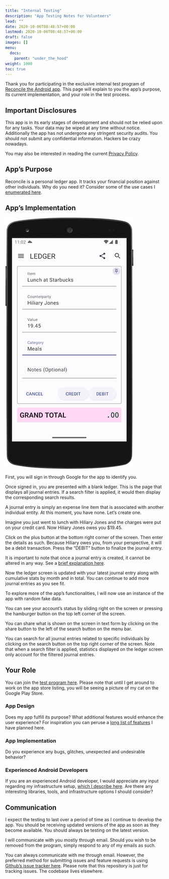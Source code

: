 ```yaml
---
title: "Internal Testing"
description: "App Testing Notes for Volunteers"
lead: ""
date: 2020-10-06T08:48:57+00:00
lastmod: 2020-10-06T08:48:57+00:00
draft: false
images: []
menu:
  docs:
    parent: "under_the_hood"
weight: 1000
toc: true
---
```


Thank you for participating in the exclusive internal test program of [Reconcile the Android app](https://play.google.com/apps/internaltest/4701718537664687824). This page will explain to you the app’s purpose, its current implementation, and your role in the test process.

## Important Disclosures

This app is in its early stages of development and should not be relied upon for any tasks. Your data may be wiped at any time without notice. Additionally the app has not undergone any stringent security audits. You should not submit any confidential information. Hackers be crazy nowadays.

You may also be interested in reading the current [Privacy Policy](https://reconcile.endiantribe.com/privacy-policy/).

## App’s Purpose

Reconcile is a personal ledger app. It tracks your financial position against other individuals. Why do you need it? Consider some of the use cases I [enumerated here](https://reconcile.endiantribe.com/docs/overview/use-cases/).

## App’s Implementation

![image](add-screen.png "Google Sign-In Screen")

First, you will sign in through Google for the app to identify you.

<!-- ![image](./images/ledger-screen.png "Blank Ledger Screen") -->

Once signed in, you are presented with a blank ledger. This is the page that displays all journal entries. If a search filter is applied, it would then display the corresponding search results.

A journal entry is simply an expense line item that is associated with another individual entity. At this moment, you have none. Let’s create one.

Imagine you just went to lunch with Hiliary Jones and the charges were put on your credit card. Now Hiliary Jones owes you $19.45.

<!-- ![image](./images/add-screen.png "Add Journal Entry Screen") -->

Click on the plus button at the bottom right corner of the screen. Then enter the details as such. Because Hiliary owes you, from your perspective, it will be a debit transaction. Press the “DEBIT” button to finalize the journal entry.

It is important to note that once a journal entry is created, it cannot be altered in any way. See a [brief explanation here](https://reconcile.endiantribe.com/docs/overview/rules-of-accounting/).

<!-- ![image](./images/ledger-screen-one-entry.png "Ledger Screen with One Entry") -->

Now the ledger screen is updated with your latest journal entry along with cumulative stats by month and in total. You can continue to add more journal entries as you see fit.

<!-- ![image](./images/ledger-screen-many-entries.png "Ledger Screen with Many Entries") -->

To explore more of the app’s functionalities, I will now use an instance of the app with random fake data.

<!-- ![image](./images/user-profile.png "User Profile Screen") -->

You can see your account’s status by sliding right on the screen or pressing the hamburger button on the top left corner of the screen.

<!-- ![image](./images/share-screen.png "Share Screen") -->

You can share what is shown on the screen in text form by clicking on the share button to the left of the search button on the menu bar.

<!-- ![image](./images/search-screen.png "Search Screen") -->

You can search for all journal entries related to specific individuals by clicking on the search button on the top right corner of the screen. Note that when a search filter is applied, statistics displayed on the ledger screen only account for the filtered journal entries.

## Your Role

You can join the [test program here](https://play.google.com/apps/internaltest/4701718537664687824). Please note that until I get around to work on the app store listing, you will be seeing a picture of my cat on the Google Play Store.

### App Design

Does my app fulfill its purpose? What additional features would enhance the user experience? For inspiration you can peruse a [long list of features](https://reconcile.endiantribe.com/docs/under_the_hood/future-plans/) I have planned here.

### App Implementation

Do you experience any bugs, glitches, unexpected and undesirable behavior?

### Experienced Android Developers

If you are an experienced Android developer, I would appreciate any input regarding my infrastructure setup, [which I describe here](https://reconcile.endiantribe.com/docs/under_the_hood/technical-details/). Are there any interesting libraries, tools, and infrastructure options I should consider?

## Communication

I expect the testing to last over a period of time as I continue to develop the app. You should be receiving updated versions of the app as soon as they become available. You should always be testing on the latest version.

I will communicate with you mostly through email. Should you wish to be removed from the program, simply respond to any of my emails as such.

You can always communicate with me through email. However, the preferred method for submitting issues and feature requests is using [Github’s issue tracker here](https://github.com/EndianTribe/Reconcile-Issues-Tracker-Public/issues). Please note that this repository is just for tracking issues. The codebase lives elsewhere.
